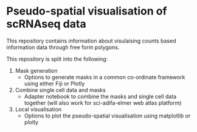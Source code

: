 # Pseudo-spatial visualisation of scRNAseq data

This repository contains information about visulaising counts based information data through free form polygons. 

This repository is split into the following:
1. Mask generation
    - Options to generate masks in a common co-ordinate framework using either Fiji or Plotly
2. Combine single cell data and masks
    - Adapter notebook to combine the masks and single cell data together (will also work for sci-adifa-elmer web atlas platform)
3. Local visualisation
    - Options to plot the pseudo-spatial visualisation using matplotlib or plotly
